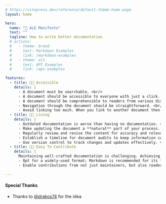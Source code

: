 ```yaml
---
# https://vitepress.dev/reference/default-theme-home-page
layout: home

hero:
  name: "🍺 ALE Manifesto"
  text: ""
  tagline: How to write better documentation
  # actions:
  #   - theme: brand
  #     text: Markdown Examples
  #     link: /markdown-examples
  #   - theme: alt
  #     text: API Examples
  #     link: /api-examples

features:
  - title: 🍺🍻 Accessible
    details: |
      - A document must be searchable. <br/>
      - A document should be accessible to everyone with just a click. <br/>
      - A document should be comprehensible to readers from various disciplines. <br/>
      - Navigation through the document should be straightforward. <br/>
      - Avoid linking too much. When you link to another document then it is hidden content.[*](#thanks)
  - title: 🍺🍻 Living
    details: |
      - Outdated documentation is worse than having no documentation. <br/>
      - Make updating the document a **natural** part of your process. <br/>
      - Regularly review and revise the content for accuracy and relevance. <br/>
      - Establish a timeline for document audits to keep information current. <br/>
      - Use version control to track changes and updates effectively. <br/>
  - title: 🍺🍻 Easy To Contribute
    details: |
      Maintaining well-crafted documentation is challenging. Achieving quality, accessibility, and up-to-date information is easier through good collaboration. <br/>
      - Opt for a widely-used format; Markdown is recommended for its flexibility and portability. <br/>
      - Enable contributions from not just maintainers, but also readers, to enrich the documentation. <br/>

---
```


#### Special Thanks
- Thanks to [@drakos74](https://github.com/drakos74) for the idea
